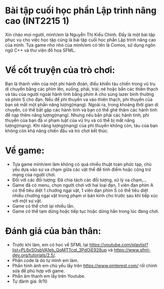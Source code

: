 # Bài tập cuối học phần Lập trình nâng cao (INT2215 1)
Xin chào mọi người, mình/em là Nguyễn Thị Kiều Chinh. Đấy là một bài tập phục vụ cho việc học tập cũng là bài tập cuối học phần Lập trình nâng cao của mình.
Tựa game nho nhỏ của mình/em có tên là Comos, sử dụng ngôn ngữ C++ và thư viện đồ họa SFML.
# Về cốt truyện của trò chơi:

Bạn là thành viên của một phi hành đoàn, điều khiển tàu chiến trong vũ trụ di chuyển bằng các phím lên, xuống, phải, trái; né hoặc bắn các thiên thạch và tàu của người ngoài hành tình bằng phím A cho súng lazer bình thường và phím S cho đạn. Nếu để phi thuyền va vào thiên thạch, phi thuyền của bạn sẽ mất một phần năng lượng(mạng). Ngoài ra, trong khoảng thời gian di chuyển, có thể bắt gặp các hành tinh và bạn có thể ghé thăm các hành tinh để nạp thêm năng lượng(mạng). Nhưng nếu bắn phải các hành tinh, phi thuyền của bạn đã vi phạm luật của vũ trụ và có thể bị mất năng lượng(mạng). Khi năng lượng(mạng) của phi thuyền không còn, tàu của bạn không còn khả năng chiến đấu và trò chơi kết thúc.

# Về game:

- Tựa game mình/em làm không có quá nhiều thuật toán phức tạp, chủ yếu dựa vào sự va chạm giữa các vật thể để tính điểm hoặc cộng trừ mạng của người chơi.
- Đối với các đối tượng: Đã chia tách các đối tượng, xử lý va chạm,...
- Game đã có menu, chọn người chơi với hai loại đạn, 1 viên đạn phím A có thể tiêu diệt 1 chướng ngại vật, 1 viên đạn phím S có thể tiêu diệt nhiều chướng ngại vật trong phạm vi bán kính cho trước sau khi tiếp xúc với một sự vật.
- Game có thể chơi lại nhiều lần.
- Game có thể tạm dừng hoặc tiếp tục hoặc dừng hẳn trong lúc đang chơi.
# Đánh giá của bản thân:

 - Trước khi làm, em có học về SFML tại https://youtube.com/playlist?list=PL6xSOsbVA1eb_QqMTTcql_3PdOiE928up và https://www.sfml-dev.org/tutorials/2.5/. 
 - Phần code là do tự mình em làm.
 - Phần hình ảnh em chủ yếu lấy trên https://www.pinterest.com/ rồi chỉnh sửa để phù hợp với game.
 - Phần âm thanh em lấy trên Youtube.
- Tự đánh giá: 9/10
